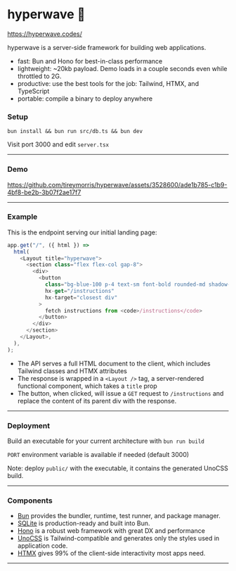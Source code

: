 # hyperwave 🌊

https://hyperwave.codes/

hyperwave is a server-side framework for building web applications.

- fast: Bun and Hono for best-in-class performance
- lightweight: ~20kb payload. Demo loads in a couple seconds even while throttled to 2G.
- productive: use the best tools for the job: Tailwind, HTMX, and TypeScript
- portable: compile a binary to deploy anywhere

### Setup

`bun install && bun run src/db.ts && bun dev`

Visit port 3000 and edit `server.tsx`

---

### Demo


https://github.com/tireymorris/hyperwave/assets/3528600/ade1b785-c1b9-4bf8-be2b-3b07f2ae17f7




---


### Example

This is the endpoint serving our initial landing page:

```typescript
app.get("/", ({ html }) =>
  html(
    <Layout title="hyperwave">
      <section class="flex flex-col gap-8">
        <div>
          <button
            class="bg-blue-100 p-4 text-sm font-bold rounded-md shadow-sm"
            hx-get="/instructions"
            hx-target="closest div"
          >
            fetch instructions from <code>/instructions</code>
          </button>
        </div>
      </section>
    </Layout>,
  ),
);
```

- The API serves a full HTML document to the client, which includes Tailwind classes and HTMX attributes
- The response is wrapped in a `<Layout />` tag, a server-rendered functional component, which takes a `title` prop
- The button, when clicked, will issue a `GET` request to `/instructions` and replace the content of its parent div with the response.

---

### Deployment

Build an executable for your current architecture with `bun run build`

`PORT` environment variable is available if needed (default 3000)

Note: deploy `public/` with the executable, it contains the generated UnoCSS build.

---

### Components

- [Bun](https://bun.sh/) provides the bundler, runtime, test runner, and package manager.
- [SQLite](https://bun.sh/docs/api/sqlite) is production-ready and built into Bun.
- [Hono](https://hono.dev) is a robust web framework with great DX and performance
- [UnoCSS](https://unocss.dev/integrations/cli) is Tailwind-compatible and generates only the styles used in application code.
- [HTMX](https://htmx.org/reference/) gives 99% of the client-side interactivity most apps need.

---
